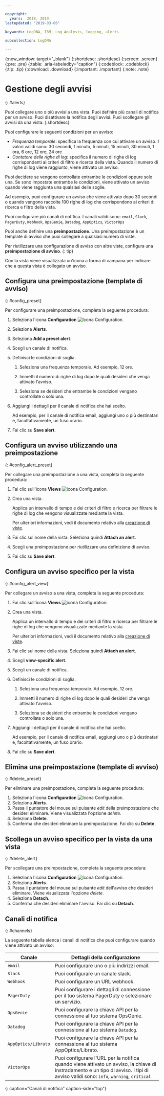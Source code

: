 ```yaml
---

copyright:
  years:  2018, 2019
lastupdated: "2019-03-06"

keywords: LogDNA, IBM, Log Analysis, logging, alerts

subcollection: LogDNA

---
```


{:new_window: target="_blank"}
{:shortdesc: .shortdesc}
{:screen: .screen}
{:pre: .pre}
{:table: .aria-labeledby="caption"}
{:codeblock: .codeblock}
{:tip: .tip}
{:download: .download}
{:important: .important}
{:note: .note}

 
# Gestione degli avvisi
{: #alerts}

Puoi collegare uno o più avvisi a una vista. Puoi definire più canali di notifica per un avviso. Puoi disattivare la notifica degli avvisi. Puoi scollegare gli avvisi da una vista.
{:shortdesc}

Puoi configurare le seguenti condizioni per un avviso:

* *Frequenza temporale*: specifica la frequenza con cui attivare un avviso. I valori validi sono: 30 secondi, 1 minuto, 5 minuti, 15 minuti, 30 minuti, 1 ora, 6 ore, 12 ore, 24 ore
* *Contatore delle righe di log*: specifica il numero di righe di log corrispondenti ai criteri di filtro e ricerca della vista. Quando il numero di righe di log viene raggiunto, viene attivato un avviso.

Puoi decidere se vengono controllate entrambe le condizioni oppure solo una. Se sono impostate entrambe le condizioni, viene attivato un avviso quando viene raggiunta una qualsiasi delle soglie. 

Ad esempio, puoi configurare un avviso che viene attivato dopo 30 secondi o quando vengono raccolte 100 righe di log che corrispondono ai criteri di ricerca e filtro della vista.

Puoi configurare più canali di notifica. I canali validi sono: `email`, `Slack`, `PagerDuty`, `Webhook`, `OpsGenie`, `Datadog`, `AppOptics`, `VictorOps`

Puoi anche definire una **preimpostazione**. Una preimpostazione è un template di avviso che puoi collegare a qualsiasi numero di viste. 

Per riutilizzare una configurazione di avviso con altre viste, configura una **preimpostazione di avviso**.
{: tip}

Con la vista viene visualizzata un'icona a forma di campana per indicare che a questa vista è collegato un avviso.



## Configura una preimpostazione (template di avviso)
{: #config_preset}

Per configurare una preimpostazione, completa la seguente procedura:

1. Seleziona l'icona **Configuration** ![Icona Configuration](images/admin.png "Icona Admin").
2. Seleziona **Alerts**.
3. Seleziona **Add a preset alert**.
4. Scegli un canale di notifica. 
5. Definisci le condizioni di soglia.

    1. Seleziona una frequenza temporale. Ad esempio, 12 ore.

    2. Immetti il numero di righe di log dopo le quali desideri che venga attivato l'avviso.

    3. Seleziona se desideri che entrambe le condizioni vengano controllate o solo una.

6. Aggiungi i dettagli per il canale di notifica che hai scelto.

    Ad esempio, per il canale di notifica email, aggiungi uno o più destinatari e, facoltativamente, un fuso orario.

7. Fai clic su **Save alert**.



## Configura un avviso utilizzando una preimpostazione
{: #config_alert_preset}

Per collegare una preimpostazione a una vista, completa la seguente procedura:

1. Fai clic sull'icona **Views** ![icona Configuration](images/views.png).
2. Crea una vista. 

    Applica un intervallo di tempo e dei criteri di filtro e ricerca per filtrare le righe di log che vengono visualizzate mediante la vista. 

    Per ulteriori informazioni, vedi il documento relativo alla [creazione di viste](/docs/services/Log-Analysis-with-LogDNA?topic=LogDNA-view_logs#view_logs_step7).

3. Fai clic sul nome della vista. Seleziona quindi **Attach an alert**.

4. Scegli una preimpostazione per riutilizzare una definizione di avviso. 

5. Fai clic su **Save alert**. 




## Configura un avviso specifico per la vista
{: #config_alert_view}

Per collegare un avviso a una vista, completa la seguente procedura:

1. Fai clic sull'icona **Views** ![icona Configuration](images/views.png).
2. Crea una vista. 

    Applica un intervallo di tempo e dei criteri di filtro e ricerca per filtrare le righe di log che vengono visualizzate mediante la vista. 

    Per ulteriori informazioni, vedi il documento relativo alla [creazione di viste](/docs/services/Log-Analysis-with-LogDNA?topic=LogDNA-view_logs#view_logs_step7).

3. Fai clic sul nome della vista. Seleziona quindi **Attach an alert**.

4. Scegli **view-specific alert**.

5. Scegli un canale di notifica. 

6. Definisci le condizioni di soglia.

    1. Seleziona una frequenza temporale. Ad esempio, 12 ore.

    2. Immetti il numero di righe di log dopo le quali desideri che venga attivato l'avviso.

    3. Seleziona se desideri che entrambe le condizioni vengano controllate o solo una.

7. Aggiungi i dettagli per il canale di notifica che hai scelto.

    Ad esempio, per il canale di notifica email, aggiungi uno o più destinatari e, facoltativamente, un fuso orario.

8. Fai clic su **Save alert**.



## Elimina una preimpostazione (template di avviso)
{: #delete_preset}

Per eliminare una preimpostazione, completa la seguente procedura:

1. Seleziona l'icona **Configuration** ![Icona Configuration](images/admin.png "Icona Admin").
2. Seleziona **Alerts**.
3. Passa il puntatore del mouse sul pulsante *edit* della preimpostazione che desideri eliminare. Viene visualizzata l'opzione *delete*.
4. Seleziona **Delete**.
5. Conferma che desideri eliminare la preimpostazione. Fai clic su **Delete**.

## Scollega un avviso specifico per la vista da una vista
{: #delete_alert}

Per scollegare una preimpostazione, completa la seguente procedura:

1. Seleziona l'icona **Configuration** ![Icona Configuration](images/admin.png "Icona Admin").
2. Seleziona **Alerts**.
3. Passa il puntatore del mouse sul pulsante *edit* dell'avviso che desideri eliminare. Viene visualizzata l'opzione *delete*.
4. Seleziona **Detach**.
5. Conferma che desideri eliminare l'avviso. Fai clic su **Detach**.



## Canali di notifica
{: #channels}

La seguente tabella elenca i canali di notifica che puoi configurare quando viene attivato un avviso:

| Canale           | Dettagli della configurazione | 
|-------------------|-----------------------|
| `email`             | Puoi configurare uno o più indirizzi email.  | 
| `Slack`             | Puoi configurare un canale slack. |
| `Webhook`           | Puoi configurare un URL webhook. |
| `PagerDuty`         | Puoi configurare i dettagli di connessione per il tuo sistema PagerDuty e selezionare un servizio.|
| `OpsGenie`          | Puoi configurare la chiave API per la connessione al tuo sistema OpsGenie. |
| `Datadog`           | Puoi configurare la chiave API per la connessione al tuo sistema `Datadog`. |
| `AppOptics/Librato` | Puoi configurare la chiave API per la connessione al tuo sistema AppOptics/Librato. |
| `VictorOps`         | Puoi configurare l'URL per la notifica quando viene attivato un avviso, la chiave di instradamento e un tipo di avviso. I tipi di avviso validi sono: `info`, `warning`, `critical` |
{: caption="Canali di notifica" caption-side="top"} 


